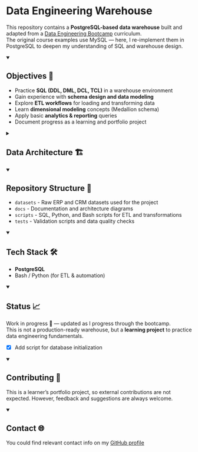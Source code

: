 <!-- GitHub adds lines after h1 and h2. To get rid of them, I use <details open> construction -->
<!-- There will be project_name.png in my style -->
# Data Engineering Warehouse

<!-- There will be some neat badges -->

This repository contains a **PostgreSQL-based data warehouse** built and adapted from a [Data Engineering Bootcamp](https://ua.udemy.com/course/building-a-modern-data-warehouse-data-engineering-bootcamp) curriculum.  
The original course examples use MySQL — here, I re-implement them in PostgreSQL to deepen my understanding of SQL and warehouse design.


<details open><summary><h2>Objectives 🎯</h2></summary>

- Practice **SQL (DDL, DML, DCL, TCL)** in a warehouse environment  
- Gain experience with **schema design and data modeling**  
- Explore **ETL workflows** for loading and transforming data  
- Learn **dimensional modeling** concepts (Medallion schema)  
- Apply basic **analytics & reporting** queries  
- Document progress as a learning and portfolio project  
</details>


<details><summary><h2>Data Architecture 🏗</h2></summary>
This project follows the suggested Medallion Architecture (Bronze, Silver, Gold layers), a common pattern for modern data warehouses.
<img 
src="docs/data_architecture.webp" 
alt="Medallion Data Architecture"
title="High Level Architecture"
/>
</details>


<details open><summary><h2>Repository Structure 📂</h2></summary>

- `datasets` - Raw ERP and CRM datasets used for the project
- `docs` - Documentation and architecture diagrams
- `scripts` - SQL, Python, and Bash scripts for ETL and transformations
- `tests` - Validation scripts and data quality checks

<details open><summary><h2>Tech Stack 🛠️</h2></summary>

- **PostgreSQL**  
- Bash / Python (for ETL & automation)  


<details open><summary><h2>Status 📈</h2></summary>

Work in progress 🚧 — updated as I progress through the bootcamp.  
This is not a production-ready warehouse, but a **learning project** to practice data engineering fundamentals.   
- [x] Add script for database initialization

</details>


<details open><summary><h2>Contributing 🤝</h2></summary>

This is a learner’s portfolio project, so external contributions are not expected. However, feedback and suggestions are always welcome.
</details>

<details open><summary><h2>Contact 🌐</h2></summary>

You could find relevant contact info on my [GitHub profile](https://github.com/Todmount)

</details>